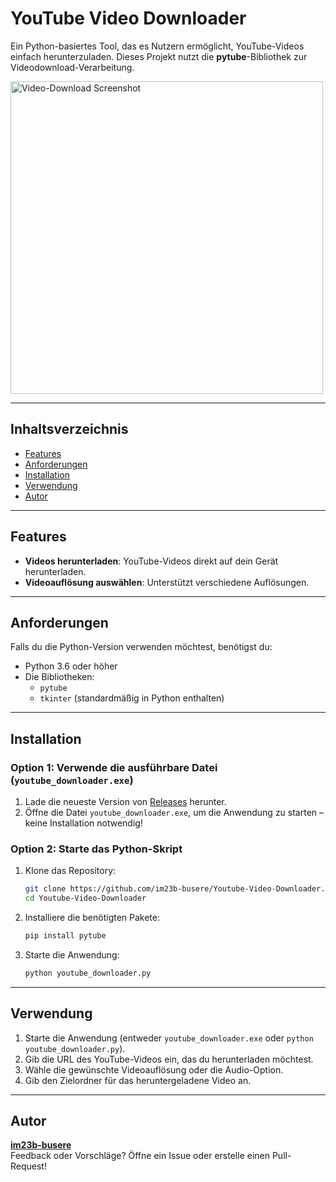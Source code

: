 
# YouTube Video Downloader

Ein Python-basiertes Tool, das es Nutzern ermöglicht, YouTube-Videos einfach herunterzuladen. Dieses Projekt nutzt die **pytube**-Bibliothek zur Videodownload-Verarbeitung.

<img src="https://github.com/user-attachments/assets/4a172828-a1f6-4417-aaac-74568846831d" alt="Video-Download Screenshot" width="500"/>

---

## Inhaltsverzeichnis

- [Features](#features)
- [Anforderungen](#anforderungen)
- [Installation](#installation)
- [Verwendung](#verwendung)
- [Autor](#autor)

---

## Features

- **Videos herunterladen**: YouTube-Videos direkt auf dein Gerät herunterladen.
- **Videoauflösung auswählen**: Unterstützt verschiedene Auflösungen.

---

## Anforderungen

Falls du die Python-Version verwenden möchtest, benötigst du:
- Python 3.6 oder höher
- Die Bibliotheken:
  - `pytube`
  - `tkinter` (standardmäßig in Python enthalten)

---

## Installation

### Option 1: Verwende die ausführbare Datei (`youtube_downloader.exe`)

1. Lade die neueste Version von [Releases](https://github.com/im23b-busere/Youtube-Video-Downloader/releases) herunter.
2. Öffne die Datei `youtube_downloader.exe`, um die Anwendung zu starten – keine Installation notwendig!

### Option 2: Starte das Python-Skript

1. Klone das Repository:
   ```bash
   git clone https://github.com/im23b-busere/Youtube-Video-Downloader.git
   cd Youtube-Video-Downloader
   ```

2. Installiere die benötigten Pakete:
   ```bash
   pip install pytube
   ```

3. Starte die Anwendung:
   ```bash
   python youtube_downloader.py
   ```

---

## Verwendung

1. Starte die Anwendung (entweder `youtube_downloader.exe` oder `python youtube_downloader.py`).
2. Gib die URL des YouTube-Videos ein, das du herunterladen möchtest.
3. Wähle die gewünschte Videoauflösung oder die Audio-Option.
4. Gib den Zielordner für das heruntergeladene Video an.

---

## Autor

**[im23b-busere](https://github.com/im23b-busere)**  
Feedback oder Vorschläge? Öffne ein Issue oder erstelle einen Pull-Request!
